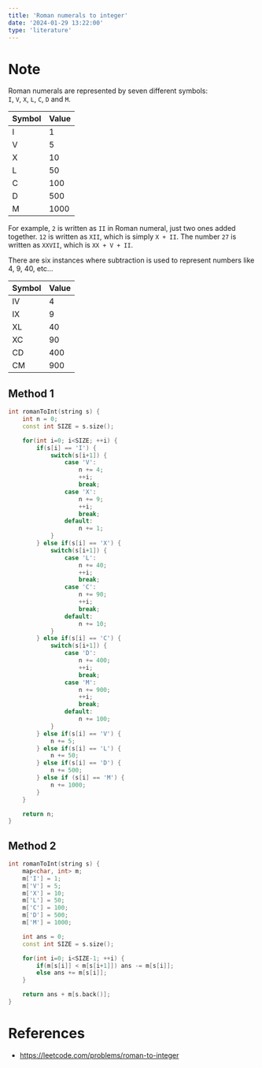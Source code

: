 ```yaml
---
title: 'Roman numerals to integer'
date: '2024-01-29 13:22:00'
type: 'literature'
---
```


# Note

Roman numerals are represented by seven different symbols: `I`, `V`, `X`, `L`, `C`, `D` and `M`.

| Symbol | Value |
| ---- | ---- |
| I | 1 |
| V | 5 |
| X | 10 |
| L | 50 |
| C | 100 |
| D | 500 |
| M | 1000 |

For example, `2` is written as `II` in Roman numeral, just two ones added together. `12` is written as `XII`, which is simply `X + II`. The number `27` is written as `XXVII`, which is `XX + V + II`.

There are six instances where subtraction is used to represent numbers like 4, 9, 40, etc...

| Symbol | Value |
| ---- | ---- |
| IV | 4 |
| IX | 9 |
| XL | 40 |
| XC | 90 |
| CD | 400 |
| CM | 900 |

## Method 1

```cpp
int romanToInt(string s) {
	int n = 0;
	const int SIZE = s.size();

	for(int i=0; i<SIZE; ++i) {
		if(s[i] == 'I') {
			switch(s[i+1]) {
				case 'V':
					n += 4;
					++i;
					break;
				case 'X':
					n += 9;
					++i;
					break;
				default:
					n += 1;
			}
		} else if(s[i] == 'X') {
			switch(s[i+1]) {
				case 'L':
					n += 40;
					++i;
					break;
				case 'C':
					n += 90;
					++i;
					break;
				default:
					n += 10;
			}
		} else if(s[i] == 'C') {
			switch(s[i+1]) {
				case 'D':
					n += 400;
					++i;
					break;
				case 'M':
					n += 900;
					++i;
					break;
				default:
					n += 100;
			}
		} else if(s[i] == 'V') {
			n += 5;
		} else if(s[i] == 'L') {
			n += 50;
		} else if(s[i] == 'D') {
			n += 500;
		} else if (s[i] == 'M') {
			n += 1000;
		}
	}

	return n;
}
```

## Method 2
```cpp
int romanToInt(string s) {
	map<char, int> m;
	m['I'] = 1;
	m['V'] = 5;
	m['X'] = 10;
	m['L'] = 50;
	m['C'] = 100;
	m['D'] = 500;
	m['M'] = 1000;

	int ans = 0;
	const int SIZE = s.size();

	for(int i=0; i<SIZE-1; ++i) {
		if(m[s[i]] < m[s[i+1]]) ans -= m[s[i]];
		else ans += m[s[i]];
	}

	return ans + m[s.back()];
}
```

# References
- https://leetcode.com/problems/roman-to-integer